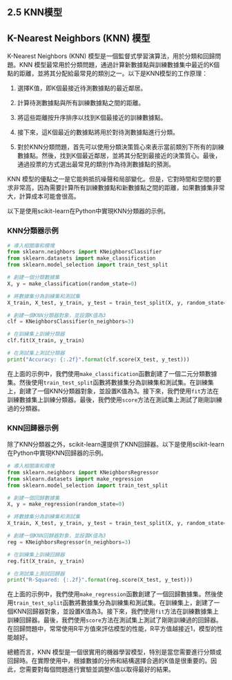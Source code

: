 ## 2.5 KNN模型

## K-Nearest Neighbors (KNN) 模型

K-Nearest Neighbors (KNN) 模型是一個監督式學習演算法，用於分類和回歸問題。KNN 模型最常用於分類問題，通過計算新數據點與訓練數據集中最近的K個點的距離，並將其分配給最常見的類別之一。以下是KNN模型的工作原理：

1. 選擇K值，即K個最接近待測數據點的最近鄰居。

2. 計算待測數據點與所有訓練數據點之間的距離。

3. 將這些距離按升序排序以找到K個最接近的訓練數據點。

4. 接下來，這K個最近的數據點將用於對待測數據點進行分類。

5. 對於KNN分類問題，首先可以使用分類決策質心來表示當前類別下所有的訓練數據點。然後，找到K個最近鄰居，並將其分配到最接近的決策質心。最後，通過投票的方式選出最常見的類別作為待測數據點的預測。

KNN 模型的優點之一是它能夠抵抗噪聲和局部變化。但是，它對時間和空間的要求非常高，因為需要計算所有訓練數據點和新數據點之間的距離，如果數據集非常大，計算成本可能會很高。

以下是使用scikit-learn在Python中實現KNN分類器的示例。

### KNN分類器示例
```python
# 導入相關庫和模塊
from sklearn.neighbors import KNeighborsClassifier
from sklearn.datasets import make_classification
from sklearn.model_selection import train_test_split

# 創建一個分類數據集
X, y = make_classification(random_state=0)

# 將數據集分為訓練集和測試集
X_train, X_test, y_train, y_test = train_test_split(X, y, random_state=0)

# 創建一個KNN分類器對象，並設置K值為3
clf = KNeighborsClassifier(n_neighbors=3)

# 在訓練集上訓練分類器
clf.fit(X_train, y_train)

# 在測試集上測試分類器
print("Accuracy: {:.2f}".format(clf.score(X_test, y_test)))
```

在上面的示例中，我們使用`make_classification`函數創建了一個二元分類數據集。然後使用`train_test_split`函數將數據集分為訓練集和測試集。在訓練集上，創建了一個KNN分類器對象，並設置K值為3。接下來，我們使用`fit`方法在訓練數據集上訓練分類器。最後，我們使用`score`方法在測試集上測試了剛剛訓練過的分類器。

### KNN回歸器示例

除了KNN分類器之外，scikit-learn還提供了KNN回歸器。以下是使用scikit-learn在Python中實現KNN回歸器的示例。

```python
# 導入相關庫和模塊
from sklearn.neighbors import KNeighborsRegressor
from sklearn.datasets import make_regression
from sklearn.model_selection import train_test_split

# 創建一個回歸數據集
X, y = make_regression(random_state=0)

# 將數據集分為訓練集和測試集
X_train, X_test, y_train, y_test = train_test_split(X, y, random_state=0)

# 創建一個KNN回歸器對象，並設置K值為3
reg = KNeighborsRegressor(n_neighbors=3)

# 在訓練集上訓練回歸器
reg.fit(X_train, y_train)

# 在測試集上測試回歸器
print("R-Squared: {:.2f}".format(reg.score(X_test, y_test)))
```

在上面的示例中，我們使用`make_regression`函數創建了一個回歸數據集。然後使用`train_test_split`函數將數據集分為訓練集和測試集。在訓練集上，創建了一個KNN回歸器對象，並設置K值為3。接下來，我們使用`fit`方法在訓練數據集上訓練回歸器。最後，我們使用`score`方法在測試集上測試了剛剛訓練過的回歸器。在回歸問題中，常常使用R平方值來評估模型的性能，R平方值越接近1，模型的性能越好。

總體而言，KNN 模型是一個很實用的機器學習模型，特別是當您需要進行分類或回歸時。在實際使用中，根據數據的分佈和結構選擇合適的K值是很重要的。因此，您需要對每個問題進行實驗並調整K值以取得最好的結果。